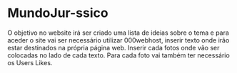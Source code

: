 # MundoJur-ssico

O objetivo no website irá ser criado uma lista de ideias sobre o tema e para aceder o site vai ser necessário utilizar 000webhost, inserir texto onde irão estar destinados na própria página web. Inserir cada fotos onde vão ser colocadas no lado de cada texto. Para cada foto vai também ter necessário os Users Likes. 
